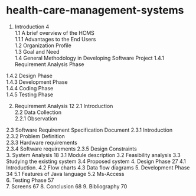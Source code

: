 # health-care-management-systems
									  
1.	Introduction						                     4	      
1.1	A brief overview of the HCMS		         
1.1.1	 Advantages to the End Users	
1.2	Organization Profile         		          		     
1.3	 Goal and Need								    
1.4	 General Methodology in Developing Software Project
1.4.1	 Requirement Analysis Phase
				    	
1.4.2	 Design Phase							    	
1.4.3	 Development Phase						     	
1.4.4	 Coding Phase							    	
1.4.5	 Testing Phase							    

2.	Requirement Analysis                                                            12
  2.1 Introduction									    
  2.2 Data Collection		
       	 2.2.1 Observation							    	

  2.3 Software Requirement Specification Document
	 2.3.1 Introduction							    
	 2.3.2 Problem Definition	
	 2.3.3 Hardware requirements					    
 	 2.3.4 Software requirements						    	 2.3.5 Design Constraints						    
    3. System Analysis                                                                       18
3.1 Module description								3.2 Feasibility analysis								3.3 Studying the existing system
3.4 Proposed system
    4. Design Phase                                                                           27
4.1 Introduction.
4.2 Flow charts
4.3 Data flow diagrams
     5.  Development Phase                                                               34
         5.1 Features of  Java language 
         5.2 Ms-Access  
     6. Testing Phase                                                                          57   
7.	Screens                                                                                    67
8. Conclusion                                                                                68
9. Bibliography                                                                              70

